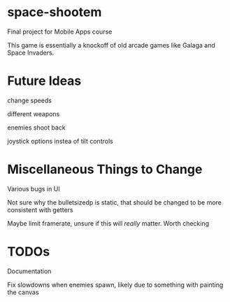 # space-shootem
Final project for Mobile Apps course

This game is essentially a knockoff of old arcade games like Galaga and Space Invaders.

# Future Ideas
change speeds

different weapons

enemies shoot back

joystick options instea of tilt controls

# Miscellaneous Things to Change
Various bugs in UI

Not sure why the bulletsizedp is static, that should be changed to be more consistent with getters

Maybe limit framerate, unsure if this will *really* matter. Worth checking

# TODOs
Documentation

Fix slowdowns when enemies spawn, likely due to something with painting the canvas

